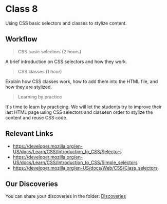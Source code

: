# Class 8

Using CSS basic selectors and classes to stylize content.

## Workflow

> CSS basic selectors (2 hours)

A brief introduction on CSS selectors and how they work.

> CSS classes (1 hour)

Explain how CSS classes work, how to add them into the HTML file, and how they are stylized.

> Learning by practice

It's time to learn by practicing. We will let the students try to improve their last HTML page using CSS selectors and classesn order to stylize the content and reuse CSS code.

## Relevant Links

- https://developer.mozilla.org/en-US/docs/Learn/CSS/Introduction_to_CSS/Selectors
- https://developer.mozilla.org/en-US/docs/Learn/CSS/Introduction_to_CSS/Simple_selectors
- https://developer.mozilla.org/en-US/docs/Web/CSS/Class_selectors

## Our Discoveries

You can share your discoveries in the folder: [Discoveries](https://github.com/felipez3r0/openclasses/Examples/Classes/Class01/Discoveries)
